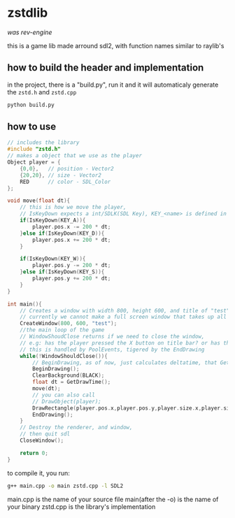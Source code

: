# zstdlib
*was rev-engine*

this is a game lib made arround sdl2, with function names similar to raylib's

## how to build the header and implementation
in the project, there is a "build.py", run it and it will automaticaly generate the `zstd.h` and `zstd.cpp`

```sh
python build.py
```

## how to use
```cpp
// includes the library
#include "zstd.h"
// makes a object that we use as the player
Object player = {
    {0,0},   // position - Vector2
    {20,20}, // size - Vector2
    RED      // color - SDL_Color
};

void move(float dt){
	// this is how we move the player,
	// IsKeyDown expects a int/SDLK(SDL Key), KEY_<name> is defined in a enum that are just "aliases" to SDLK_<name in lowercase>
    if(IsKeyDown(KEY_A)){
        player.pos.x -= 200 * dt;
    }else if(IsKeyDown(KEY_D)){
        player.pos.x += 200 * dt;
    }

    if(IsKeyDown(KEY_W)){
        player.pos.y -= 200 * dt;
    }else if(IsKeyDown(KEY_S)){
        player.pos.y += 200 * dt;
    }
}

int main(){
	// Creates a window with width 800, height 600, and title of "test"
	// currently we cannot make a full screen window that takes up all of the space when a given number is 0(like raylib), because i have no clue how to do that with sdl
    CreateWindow(800, 600, "test");
    //the main loop of the game
    // WindowShoudClose returns if we need to close the window,
    // e.g: has the player pressed the X button on title bar? or has the player pressed ESCAPE?
    // this is handled by PoolEvents, tigered by the EndDrawing
    while(!WindowShouldClose()){
    	// BeginDrawing, as of now, just calculates deltatime, that GetDrawTime returns
        BeginDrawing();
        ClearBackground(BLACK);
        float dt = GetDrawTime();
        move(dt);
        // you can also call
        // DrawObject(player);
        DrawRectangle(player.pos.x,player.pos.y,player.size.x,player.size.y,player.color);
        EndDrawing();
    }
    // Destroy the renderer, and window,
    // then quit sdl
    CloseWindow();

    return 0;
}

```


to compile it, you run:

```sh
g++ main.cpp -o main zstd.cpp -l SDL2
```
main.cpp is the name of your source file
main(after the -o) is the name of your binary
zstd.cpp is the library's implementation

